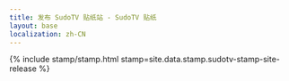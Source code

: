 ```yaml
---
title: 发布 SudoTV 贴纸站 - SudoTV 贴纸
layout: base
localization: zh-CN
---
```


{% include stamp/stamp.html
    stamp=site.data.stamp.sudotv-stamp-site-release
%}